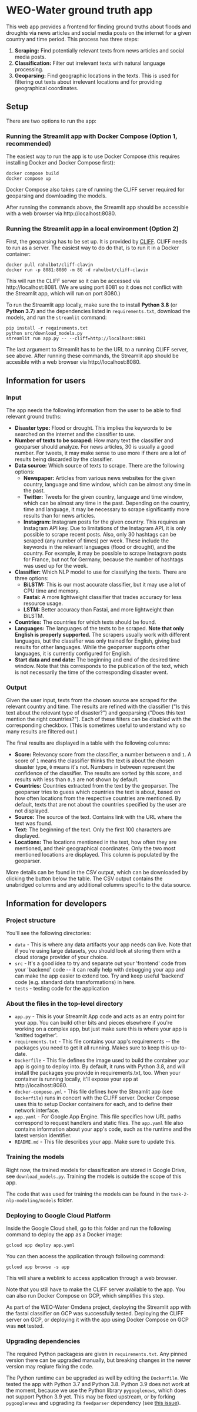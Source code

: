 # WEO-Water ground truth app

This web app provides a frontend for finding ground truths about floods and
droughts via news articles and social media posts on the internet for a given
country and time period. This process has three steps:

1. **Scraping:** Find potentially relevant texts from news articles and social
   media posts.
2. **Classification:** Filter out irrelevant texts with natural language processing.
3. **Geoparsing:** Find geographic locations in the texts. This is used for
   filtering out texts about irrelevant locations and for providing geographical
   coordinates.


## Setup

There are two options to run the app:

### Running the Streamlit app with Docker Compose (Option 1, recommended)

The easiest way to run the app is to use Docker Compose
(this requires installing Docker and Docker Compose first):

```
docker compose build
docker compose up
```

Docker Compose also takes care of running the CLIFF server required for
geoparsing and downloading the models.

After running the commands above, the Streamlit app should be accessible with a
web browser via http://localhost:8080.

### Running the Streamlit app in a local environment (Option 2)

First, the geoparsing has to be set up. It is provided by
[CLIFF](https://github.com/mediacloud/cliff-annotator). CLIFF needs to run as a
server. The easiest way to do do that, is to run it in a Docker container:

```
docker pull rahulbot/cliff-clavin
docker run -p 8081:8080 -m 8G -d rahulbot/cliff-clavin
```

This will run the CLIFF server so it can be accessed via
http://localhost:8081.  (We are using port 8081 so it does not conflict with
the Streamlit app, which will run on port 8080.)

To run the Streamlit app locally, make sure the to install **Python 3.8** (or
**Python 3.7**) and the dependencies listed in `requirements.txt`, download the
models, and run the `streamlit` command:

```
pip install -r requirements.txt
python src/download_models.py
streamlit run app.py -- --cliff=http://localhost:8081
```

The last argument to Streamlit has to be the URL to a running CLIFF server, see
above. After running these commands, the Streamlit app should be accesible with
a web browser via http://localhost:8080.


## Information for users

### Input

The app needs the following information from the user to be able to find
relevant ground truths:

* **Disaster type:** Flood or drought. This implies the keywords to be searched
  on the internet and the classifier to use.
* **Number of texts to be scraped:** How many text the classifier and geoparser
  should analyze. For news articles, 30 is usually a good number. For tweets, it
  may make sense to use more if there are a lot of results being discarded by
  the classifier.
* **Data source:** Which source of texts to scrape. There are the following options:
  - **Newspaper:** Articles from various news websites for the given country, language
    and time window, which can be almost any time in the past.
  - **Twitter:** Tweets for the given country, language and time window, which
  can be almost any time in the past. Depending on the country, time and
  language, it may be necessary to scrape significantly more results than for
  news articles.
  - **Instagram:** Instagram posts for the given country. This requires an
  Instagram API key. Due to limitations of the Instagram API, it is only
  possible to scrape recent posts. Also, only 30 hashtags can be scraped (any
  number of times) per week. These include the keywords in the relevant
  languages (flood or drought), and the country. For example, it may be possible
  to scrape Instagram posts for France, but not for Germany, because the number
  of hashtags was used up for the week.
* **Classifier:** Which NLP model to use for classifying the texts. There are
  three options:
  - **BiLSTM:** This is our most accurate classifier, but it may use a lot of
  CPU time and memory.
  - **Fastai:** A more lightweight classifier that trades accuracy for less
  resource usage.
  - **LSTM:** Better accuracy than Fastai, and more lightweight than BiLSTM.
* **Countries:** The countries for which texts should be found.
* **Languages:** The languages of the texts to be scraped. **Note that only
  English is properly supported.** The scrapers usually work with different
  languages, but the classifier was only trained for English, giving bad results
  for other languages. While the geoparser supports other languages, it is
  currently configured for English.
* **Start data and end date:** The beginning and end of the desired time window.
  Note that this corresponds to the publication of the text, which is not
  necessarily the time of the corresponding disaster event.


### Output

Given the user input, texts from the chosen source are scraped for the relevant
country and time. The results are refined with the classifier ("Is this text about
the relevant type of disaster?") and geoparsing ("Does this text mention the
right countries?"). Each of these filters can be disabled with the corresponding
checkbox. (This is sometimes useful to understand why so many results are
filtered out.)

The final results are displayed in a table with the following columns:
* **Score:** Relevancy score from the classifier, a number between `0` and `1`.
  A score of `1` means the classifier thinks the text is about the chosen
  disaster type, `0` means it's not. Numbers in between represent the confidence
  of the classifier.  The results are sorted by this score, and results with
  less than `0.5` are not shown by default.
* **Countries:** Countries extracted from the text by the geoparser. The
  geoparser tries to guess which countries the text is about, based on how often
  locations from the respective countries are mentioned. By default, texts that
  are not about the countries specified by the user are not displayed.
* **Source:** The source of the text. Contains link with the URL where the text
  was found.
* **Text:** The beginning of the text. Only the first 100 characters are displayed.
* **Locations:** The locations mentioned in the text, how often they are
  mentioned, and their geographical coordinates. Only the two most mentioned
  locations are displayed. This column is populated by the geoparser.

More details can be found in the CSV output, which can be downloaded by clicking
the button below the table. The CSV output contains the unabridged columns and
any additional columns specific to the data source.


## Information for developers

### Project structure
You'll see the following directories:
* `data` - This is where any data artifacts your app needs can live. Note that
  if you're using large datasets, you should look at storing them with a cloud
  storage provider of your choice.
* `src` - It's a good idea to try and separate out your 'frontend' code from
  your 'backend' code -- it can really help with debugging your app and can make
  the app easier to extend too. Try and keep useful 'backend' code (e.g.
  standard data transformations) in here.
* `tests` - testing code for the application


### About the files in the top-level directory

* `app.py` - This is your Streamlit App code and acts as an entry point for your
  app. You can build other bits and pieces elsewhere if you're working on a
  complex app, but just make sure this is where your app is 'knitted together'.
* `requirements.txt` - This file contains your app's requirements -- the
  packages you need to get it all running. Makes sure to keep this up-to-date.
* `Dockerfile` - This file defines the image used to build the container your
  app is going to deploy into. By default, it runs with Python 3.8, and will
  install the packages you provide in requirements.txt, too. When your container
  is running locally, it'll expose your app at http://localhost:8080.
* `docker-compose.yml` - This file defines how the Streamlit app (see
  `Dockerfile`) runs in concert with the CLIFF server. Docker Compose uses this
  to setup Docker containers for each, and to define their network interface.
* `app.yaml` - For Google App Engine. This file specifies how URL paths
  correspond to request handlers and static files. The `app.yaml` file also
  contains information about your app's code, such as the runtime and the latest
  version identifier.
* `README.md` - This file describes your app. Make sure to update this.


### Training the models

Right now, the trained models for classification are stored in Google Drive, see
`download_models.py`. Training the models is outside the scope of this app.

The code that was used for training the models can be found in the
`task-2-nlp-modeling/models` folder.


### Deploying to Google Cloud Platform

Inside the Google Cloud shell, go to this folder and run the following command
to deploy the app as a Docker image:
```
gcloud app deploy app.yaml
```
You can then access the application through following command:
```
gcloud app browse -s app
```
This will share a weblink to access application through a web browser.

Note that you still have to make the CLIFF server available to the app.
You can also run Docker Compose on GCP, which simplifies this step.

As part of the WEO-Water Omdena project, deploying the Streamlit app with the
fastai classifier on GCP was successfully tested. Deploying the CLIFF server on
GCP, or deploying it with the app using Docker Compose on GCP was **not**
tested.

### Upgrading dependencies

The required Python packagess are given in `requirements.txt`. Any pinned
version there can be upgraded manually, but breaking changes in the newer
version may reqiure fixing the code.

The Python runtime can be upgraded as well by editing the `Dockerfile`. We tested
the app with Python 3.7 and Python 3.8. Python 3.9 does not work at the moment,
because we use the Python library `pygooglenews`, which does not support
Python 3.9 yet. This may be fixed upstream, or by forking `pygooglenews` and
upgrading its `feedparser` dependency (see
[this issue](https://github.com/kurtmckee/feedparser/issues/201)).

